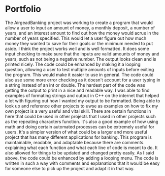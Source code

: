 # Portfolio
The AirgeadBanking project was working to create a program that would allow a user to input an amount of money, a monthly deposit, a number of years, and an interest amount to find out how the money would acrue in the number of years specified. This would let a user figure out how much money they wanted to save for their goals or the minimum needed to put aside. 
I think the project works well and is well formatted. It does some input checking to make sure that the inputs are valid amounts of money and years, such as not being a negative number. The output looks clean and is printed nicely. 
The code could be enhanced by making it a looping question, allowing a user to test multiple amounts of inputs before exiting the program. This would make it easier to use in general. The code could also use some more error checking as it doesn't account for a user typing in a string instead of an int or double. 
The hardest part of the code was getting the output to print in a nice and readable way. I was able to find examples of formating strings and output in C++ on the internet that helped a lot with figuring out how I wanted my output to be formatted. Being able to look up and reference other projects to uwse as examples on how to fix my own project is a very useful and vital skill. 
There are certain functions in here that could be used in other projects that I used in other projects such as the repeating characters function. It's also a good example of how using math and doing certain automated processes can be extremely useful for users. It's a simpler version of what could be a larger and more useful project that has many different applications for banking. 
This program is maintainable, readable, and adaptable because there are comments explaining what each function and what each line of code is meant to do. It also allowed for things to be updated and changed pretty easily. As I said above, the code could be enhanced by adding a looping menu. The code is written in such a way with comments and explanations that it would be easy for someone else to pick up the project and adapt it in that way. 
